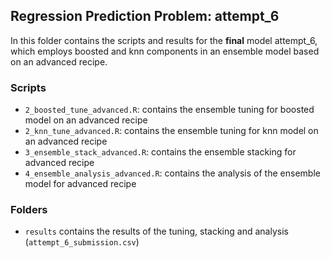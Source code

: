 ## Regression Prediction Problem: attempt_6

In this folder contains the scripts and results for the **final** model attempt_6, which employs boosted and knn components in an ensemble model based on an advanced recipe.

### Scripts
- `2_boosted_tune_advanced.R`: contains the ensemble tuning for boosted model on an advanced recipe
- `2_knn_tune_advanced.R`: contains the ensemble tuning for knn model on an advanced recipe
- `3_ensemble_stack_advanced.R`: contains the ensemble stacking for advanced recipe
- `4_ensemble_analysis_advanced.R`: contains the analysis of the ensemble model for advanced recipe

### Folders
- `results` contains the results of the tuning, stacking and analysis (`attempt_6_submission.csv`)